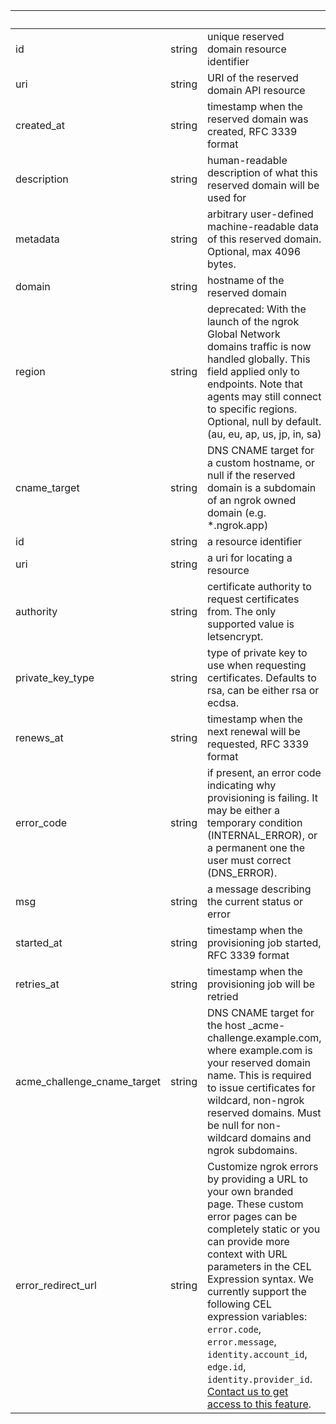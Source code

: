 <!-- Code generated for API Clients. DO NOT EDIT. -->

| &nbsp;                      | &nbsp; | &nbsp;                                                                                                                                                                                                                                                                                                                                                                                                                                                                  |
| --------------------------- | ------ | ----------------------------------------------------------------------------------------------------------------------------------------------------------------------------------------------------------------------------------------------------------------------------------------------------------------------------------------------------------------------------------------------------------------------------------------------------------------------- |
| id                          | string | unique reserved domain resource identifier                                                                                                                                                                                                                                                                                                                                                                                                                              |
| uri                         | string | URI of the reserved domain API resource                                                                                                                                                                                                                                                                                                                                                                                                                                 |
| created_at                  | string | timestamp when the reserved domain was created, RFC 3339 format                                                                                                                                                                                                                                                                                                                                                                                                         |
| description                 | string | human-readable description of what this reserved domain will be used for                                                                                                                                                                                                                                                                                                                                                                                                |
| metadata                    | string | arbitrary user-defined machine-readable data of this reserved domain. Optional, max 4096 bytes.                                                                                                                                                                                                                                                                                                                                                                         |
| domain                      | string | hostname of the reserved domain                                                                                                                                                                                                                                                                                                                                                                                                                                         |
| region                      | string | deprecated: With the launch of the ngrok Global Network domains traffic is now handled globally. This field applied only to endpoints. Note that agents may still connect to specific regions. Optional, null by default. (au, eu, ap, us, jp, in, sa)                                                                                                                                                                                                                  |
| cname_target                | string | DNS CNAME target for a custom hostname, or null if the reserved domain is a subdomain of an ngrok owned domain (e.g. \*.ngrok.app)                                                                                                                                                                                                                                                                                                                                      |
| id                          | string | a resource identifier                                                                                                                                                                                                                                                                                                                                                                                                                                                   |
| uri                         | string | a uri for locating a resource                                                                                                                                                                                                                                                                                                                                                                                                                                           |
| authority                   | string | certificate authority to request certificates from. The only supported value is letsencrypt.                                                                                                                                                                                                                                                                                                                                                                            |
| private_key_type            | string | type of private key to use when requesting certificates. Defaults to rsa, can be either rsa or ecdsa.                                                                                                                                                                                                                                                                                                                                                                   |
| renews_at                   | string | timestamp when the next renewal will be requested, RFC 3339 format                                                                                                                                                                                                                                                                                                                                                                                                      |
| error_code                  | string | if present, an error code indicating why provisioning is failing. It may be either a temporary condition (INTERNAL_ERROR), or a permanent one the user must correct (DNS_ERROR).                                                                                                                                                                                                                                                                                        |
| msg                         | string | a message describing the current status or error                                                                                                                                                                                                                                                                                                                                                                                                                        |
| started_at                  | string | timestamp when the provisioning job started, RFC 3339 format                                                                                                                                                                                                                                                                                                                                                                                                            |
| retries_at                  | string | timestamp when the provisioning job will be retried                                                                                                                                                                                                                                                                                                                                                                                                                     |
| acme_challenge_cname_target | string | DNS CNAME target for the host \_acme-challenge.example.com, where example.com is your reserved domain name. This is required to issue certificates for wildcard, non-ngrok reserved domains. Must be null for non-wildcard domains and ngrok subdomains.                                                                                                                                                                                                                |
| error_redirect_url          | string | Customize ngrok errors by providing a URL to your own branded page. These custom error pages can be completely static or you can provide more context with URL parameters in the CEL Expression syntax. We currently support the following CEL expression variables: `error.code`, `error.message`, `identity.account_id`, `edge.id`, `identity.provider_id`. [Contact us to get access to this feature](https://ngrok.com/enterprise/contact?ref=pricing-prod-custom). |
